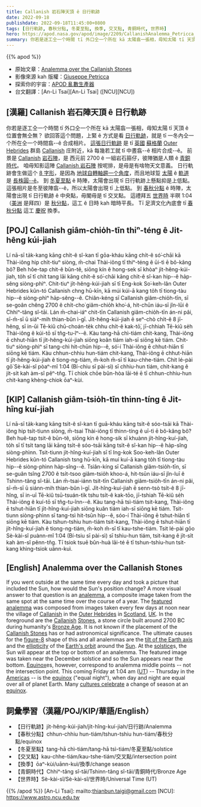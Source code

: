 ```yaml
---
title: Callanish 岩石陣天頂 ê 日行軌跡
date: 2022-09-18
publishdate: 2022-09-18T11:45:00+0800
tags: [日行軌跡, 春秋分點, 冬夏至點, 換季, 交叉點, 青銅時代, 世界時]
hero: https://apod.nasa.gov/apod/image/2209/CallanishAnalemma_Petricca_960_Dates.jpg
summary: 你若是逐工仝一个時間 tī 外口仝一个所在 kā 太陽翕一張相，毋知太陽 tī 天頂 ê 位置會無仝無？
---
```


{{% apod %}}

- 原始文章：[Analemma over the Callanish Stones](https://apod.nasa.gov/apod/ap220918.html)
- 影像來源 kah 版權：[Giuseppe Petricca](https://www.astrobin.com/users/gmrphotographer/)
- 探索你的宇宙：[APOD 亂數生產器](http://apod.nasa.gov/apod/random_apod.html)
- 台文翻譯：[An-Li Tsai][An-Li Tsai] ([NCU][NCU])

## [漢羅] Callanish 岩石陣天頂 ê 日行軌跡
你若是逐工仝一个時間 tī 外口仝一个所在 kā 太陽翕一張相，毋知太陽 tī 天頂 ê 位置會無仝無？
欲回答這个問題，上緊 ê 方式是看 [日行軌跡][analemma]，就是 tī 一冬內仝一个所在仝一个時間翕--ê 合成相片。
[這張日行軌跡][featured analemma] 是 tī [英國][UK] [蘇格蘭][Scotland] [Outer Hebrides][Outer Hebrides] 群島 [Callanish][Callanish] 庄附近，kā 每幾若工就 tī 中晝翕--ê 相片合成--ê。
前景是 [Callanish][Callanish] [岩石陣][Stones]，是 西元前 2700 ê 一組岩石箍仔，彼陣猶是人類 ê [青銅時代][Bronze Age]。
咱毋知影這陣 [Callanish 岩石陣][Callanish Stones] 按呢排，是毋是有啥物天文意義。
日行軌跡會生做這个 [8 字形][figure-8]，是因為 [地球自轉軸趨一个角度][tilt of the Earth axis]，而且地球踅 [太陽][Sun] ê [軌道][Earth's orbit] 是 [長株圓--ê][ellipticity]。
到 [冬夏至點][solstice] ê 時陣，太陽會出現 tī 日行軌跡上懸點抑是上低點。
這張相片是冬至彼陣翕--ê，所以太陽會出現 tī 上低點。
到 [春秋分點][Equinox] ê 時陣，太陽會出現 tī 日行軌跡 ê 中央點，毋閣毋是 tī 交叉點。
這禮拜五 [世界時][UT] 半暝 1:04（[美洲][Americas] 是拜四）是 [秋分點][equinox 1]，這工 ê 日時 kah 暗時平長。
Tī 足濟文化內底會 tī [春秋分點][equinox 2] 這工 [慶祝][cultures celebrate] 換季。


## [POJ] Callanish giâm-chio̍h-tīn thiⁿ-téng ê Ji̍t-hêng kúi-jiah
Lí nā-sī ta̍k-kang kāng chi̍t-ê sî-kan tī gōa-kháu kāng chi̍t-ê só͘-chāi kā Thài-iông hip chi̍t-tiuⁿ siòng, m̄-chai Thài-iông tī thiⁿ-téng ê ūi-tì ē bô-kâng bô?
Beh hôe-tap chit-ê būn-tê, siōng kín ê hong-sek sī khòaⁿ ji̍t-hêng-kúi-jiah, to̍h sī tī chi̍t tang lāi kāng chi̍t-ê só͘-chāi kāng chi̍t-ê sî-kan hip--ê ha̍p-sêng siòng-phìⁿ.
Chit-tiuⁿ ji̍t-hêng-kúi-jiah sī tī Eng-kok So͘-keh-lân Outer Hebrides kûn-tó Callanish chng hū-kīn, kā múi  kúi-ā kang to̍h tī tiong-tàu hip--ê siòng-phìⁿ ha̍p-sêng--ê.
Chiân-kéng sī Callanish giâm-chio̍h-tīn, sī se-goân chêng 2700 ê chi̍t-cho͘ giâm-chio̍h kho͘-á, hit-chūn iáu-sī jîn-lūi ê Chhiⁿ-tâng sî-tāi.
Lán m̄-chai-iáⁿ chit-tīn Callanish giâm-chio̍h-tīn án-ni pâi, sī-m̄-sī ū siáⁿ-mih thian-bûn ì-gī.
Ji̍t-hêng-kúi-jiah ē seⁿ-chò chi̍t-ê 8 jī-hêng, sī in-ūi Tē-kiû chū-choán-te̍k chhu chi̍t-ê kak-tō͘, jī-chhiah Tē-kiû se̍h Thài-iông ê kúi-tō sī tn̂g-tu-îⁿ--ê.
Kàu tang-hā chì-tiám chit-kang, Thài-iông ē chhut-hiān tī ji̍t-hêng-kúi-jiah siōng koân tiám iah-sī siōng kē tiám.
Chit-tiuⁿ siòng-phìⁿ sī tang-chì hit-chūn hip--ê, só͘-í Thài-iông ē chhut-hiān tī siōng kē tiám.
Kàu chhun-chhiu hun-tiám chit-kang, Thài-iông ē chhut-hiān tī ji̍t-hêng-kúi-jiah ê tiong-ng-tiám, m̄-koh m̄-sī tī kau-chhe-tiám.
Chit lé-pài gō͘ Sè-kài-sî pòaⁿ-mî 1:04 (Bí-chiu sī pài-sì) sī chhiu-hun tiám, chit-kang ê ji̍t-si̍t kah àm-sî pêⁿ-tn̂g.
Tī chiok chōe bûn-hòa lāi-té ē tī chhun-chhiu-hun chit-kang khèng-chiok ōaⁿ-kùi.

## [KIP] Callanish giâm-tsio̍h-tīn thinn-tíng ê Ji̍t-hîng kuí-jiah
Lí nā-sī ta̍k-kang kāng tsi̍t-ê sî-kan tī guā-kháu kāng tsi̍t-ê sóo-tsāi kā Thài-iông hip tsi̍t-tiunn siòng, m̄-tsai Thài-iông tī thinn-tíng ê uī-tì ē bô-kâng bô?
Beh huê-tap tsit-ê būn-tê, siōng kín ê hong-sik sī khuànn ji̍t-hîng-kuí-jiah, to̍h sī tī tsi̍t tang lāi kāng tsi̍t-ê sóo-tsāi kāng tsi̍t-ê sî-kan hip--ê ha̍p-sîng siòng-phìnn.
Tsit-tiunn ji̍t-hîng-kuí-jiah sī tī Ing-kok Soo-keh-lân Outer Hebrides kûn-tó Callanish tsng hū-kīn, kā muí  kuí-ā kang to̍h tī tiong-tàu hip--ê siòng-phìnn ha̍p-sîng--ê.
Tsiân-kíng sī Callanish giâm-tsio̍h-tīn, sī se-guân tsîng 2700 ê tsi̍t-tsoo giâm-tsio̍h khoo-á, hit-tsūn iáu-sī jîn-luī ê Tshinn-tâng sî-tāi.
Lán m̄-tsai-iánn tsit-tīn Callanish giâm-tsio̍h-tīn án-ni pâi, sī-m̄-sī ū siánn-mih thian-bûn ì-gī.
Ji̍t-hîng-kuí-jiah ē senn-tsò tsi̍t-ê 8 jī-hîng, sī in-uī Tē-kiû tsū-tsuán-ti̍k tshu tsi̍t-ê kak-tōo, jī-tshiah Tē-kiû se̍h Thài-iông ê kuí-tō sī tn̂g-tu-înn--ê.
Kàu tang-hā tsì-tiám tsit-kang, Thài-iông ē tshut-hiān tī ji̍t-hîng-kuí-jiah siōng kuân tiám iah-sī siōng kē tiám.
Tsit-tiunn siòng-phìnn sī tang-tsì hit-tsūn hip--ê, sóo-í Thài-iông ē tshut-hiān tī siōng kē tiám.
Kàu tshun-tshiu hun-tiám tsit-kang, Thài-iông ē tshut-hiān tī ji̍t-hîng-kuí-jiah ê tiong-ng-tiám, m̄-koh m̄-sī tī kau-tshe-tiám.
Tsit lé-pài gōo Sè-kài-sî puànn-mî 1:04 (Bí-tsiu sī pài-sì) sī tshiu-hun tiám, tsit-kang ê ji̍t-si̍t kah àm-sî pênn-tn̂g.
Tī tsiok tsuē bûn-huà lāi-té ē tī tshun-tshiu-hun tsit-kang khìng-tsiok uānn-kuì.

## [English] Analemma over the Callanish Stones
If you went outside at the same time every day and took a picture that included the Sun, how would the Sun's position change?
A more visual answer to that question is an [analemma][analemma], a composite image taken from the same spot at the same time over the course of a year.
The [featured analemma][featured analemma] was composed from images taken every few days at noon near the village of [Callanish][Callanish] in the [Outer Hebrides][Outer Hebrides] in [Scotland][Scotland], [UK][UK].
In the foreground are the [Callanish][Callanish] [Stones][Stones], a stone circle built around 2700 BC during humanity's [Bronze Age][Bronze Age].
It is not known if the placement of the [Callanish Stones][Callanish Stones] has or had astronomical significance.
The ultimate causes for the [figure-8][figure-8] shape of this and all analemmas are the [tilt of the Earth axis][tilt of the Earth axis] and the [ellipticity][ellipticity] of the [Earth's orbit][Earth's orbit] around the [Sun][Sun].
At the [solstice][solstice]s, the Sun will appear at the top or bottom of an analemma.
The featured image was taken near the December solstice and so the Sun appears near the bottom.
[Equinox][Equinox]es, however, correspond to analemma middle points -- not the intersection point.
This coming Friday at 1:04 am ([UT][UT]) -- Thursday in the [Americas][Americas] -- is the [equinox][equinox 1] ("equal night"), when day and night are equal over all of planet Earth.
Many [cultures celebrate][cultures celebrate] a change of season at an [equinox][equinox 2].

## 詞彙學習（漢羅/POJ/KIP/華語/English）
- 【日行軌跡】ji̍t-hêng-kúi-jiah/ji̍t-hîng-kuí-jiah/日行跡/Analemma
- 【春秋分點】chhun-chhiu hun-tiám/tshun-tshiu hun-tiám/春秋分點/equinox
- 【冬夏至點】tang-hā chì-tiám/tang-hā tsì-tiám/冬夏至點/solstice
- 【交叉點】kau-chhe-tiám/kau-tshe-tiám/交叉點/intersection point
- 【換季】ōaⁿ-kùi/uānn-kuì/換季/change season
- 【青銅時代】Chhiⁿ-tâng sî-tāi/Tshinn-tâng sî-tāi/青銅時代/Bronze Age
- 【世界時】Sè-kài-sî/Sè-kài-sî/世界時/Universal Time (UT)


{{% /apod %}}
[An-Li Tsai]: mailto:thianbun.taigi@gmail.com
[NCU]: https://www.astro.ncu.edu.tw

[copyright]: https://apod.nasa.gov/apod/fap/lib/about_apod.html#srapply

[analemma]:https://en.wikipedia.org/wiki/Analemma
[featured analemma]:https://gmrphotographer.net/wordpress/2019/01/29/2017-solar-analemma-over-callanish/
[Callanish]:https://en.wikipedia.org/wiki/Callanish
[Outer Hebrides]:https://en.wikipedia.org/wiki/Outer_Hebrides
[Scotland]:https://en.wikipedia.org/wiki/Scotland
[UK]:https://en.wikipedia.org/wiki/United_Kingdom
[Callanish]:https://en.wikipedia.org/wiki/Callanish_Stones
[Stones]:https://youtu.be/5mcPHxuVhWk
[Bronze Age]:https://en.wikipedia.org/wiki/Bronze_Age
[Callanish Stones]:https://www.youtube.com/watch?v=mkbEhp8hJN8
[figure-8]:https://apod.nasa.gov/apod/ap160822.html
[tilt of the Earth axis]:https://spaceplace.nasa.gov/seasons/en/
[ellipticity]:https://mathworld.wolfram.com/Ellipse.html
[Earth's orbit]:http://bhenvis.nic.in/images/season_climate.jpg
[Sun]:https://solarsystem.nasa.gov/solar-system/sun/exploration/
[solstice]:https://apod.nasa.gov/apod/ap170621.html
[Equinox]:https://apod.nasa.gov/apod/ap170319.html
[UT]:https://eclipse.gsfc.nasa.gov/SEhelp/TimeZone.html
[Americas]:https://en.wikipedia.org/wiki/Americas
[equinox 1]:https://en.wikipedia.org/wiki/Equinox
[cultures celebrate]:http://mentalfloss.com/article/59049/autumnal-equinox-traditions
[equinox 2]:https://apod.nasa.gov/apod/ap160320.html
